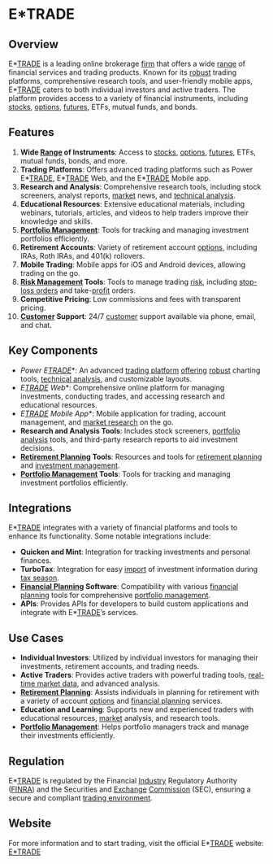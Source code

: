 # E*TRADE

## Overview
E*[TRADE](../t/trade.md) is a leading online brokerage [firm](../f/firm.md) that offers a wide [range](../r/range.md) of financial services and trading products. Known for its [robust](../r/robust.md) trading platforms, comprehensive research tools, and user-friendly mobile apps, E*[TRADE](../t/trade.md) caters to both individual investors and active traders. The platform provides access to a variety of financial instruments, including [stocks](../s/stock.md), [options](../o/options.md), [futures](../f/futures.md), ETFs, mutual funds, and bonds.

## Features
1. **Wide [Range](../r/range.md) of Instruments**: Access to [stocks](../s/stock.md), [options](../o/options.md), [futures](../f/futures.md), ETFs, mutual funds, bonds, and more.
2. **Trading Platforms**: Offers advanced trading platforms such as Power E*[TRADE](../t/trade.md), E*[TRADE](../t/trade.md) Web, and the E*[TRADE](../t/trade.md) Mobile app.
3. **Research and Analysis**: Comprehensive research tools, including stock screeners, analyst reports, [market](../m/market.md) news, and [technical analysis](../t/technical_analysis.md).
4. **Educational Resources**: Extensive educational materials, including webinars, tutorials, articles, and videos to help traders improve their knowledge and skills.
5. **[Portfolio Management](../p/portfolio_management.md)**: Tools for tracking and managing investment portfolios efficiently.
6. **Retirement Accounts**: Variety of retirement account [options](../o/options.md), including IRAs, Roth IRAs, and 401(k) rollovers.
7. **Mobile Trading**: Mobile apps for iOS and Android devices, allowing trading on the go.
8. **[Risk Management](../r/risk_management.md) Tools**: Tools to manage trading [risk](../r/risk.md), including [stop-loss orders](../s/stop-loss_orders.md) and take-[profit](../p/profit.md) orders.
9. **Competitive Pricing**: Low commissions and fees with transparent pricing.
10. **[Customer](../c/customer.md) Support**: 24/7 [customer](../c/customer.md) support available via phone, email, and chat.

## Key Components
- **Power E*[TRADE](../t/trade.md)**: An advanced [trading platform](../t/trading_platform.md) [offering](../o/offering.md) [robust](../r/robust.md) charting tools, [technical analysis](../t/technical_analysis.md), and customizable layouts.
- **E*[TRADE](../t/trade.md) Web**: Comprehensive online platform for managing investments, conducting trades, and accessing research and educational resources.
- **E*[TRADE](../t/trade.md) Mobile App**: Mobile application for trading, account management, and [market research](../m/market_research.md) on the go.
- **Research and Analysis Tools**: Includes stock screeners, [portfolio analysis](../p/portfolio_analysis.md) tools, and third-party research reports to aid investment decisions.
- **[Retirement Planning](../r/retirement_planning.md) Tools**: Resources and tools for [retirement planning](../r/retirement_planning.md) and [investment management](../i/investment_management.md).
- **[Portfolio Management](../p/portfolio_management.md) Tools**: Tools for tracking and managing investment portfolios efficiently.

## Integrations
E*[TRADE](../t/trade.md) integrates with a variety of financial platforms and tools to enhance its functionality. Some notable integrations include:

- **Quicken and Mint**: Integration for tracking investments and personal finances.
- **TurboTax**: Integration for easy [import](../i/import.md) of investment information during [tax season](../t/tax_season.md).
- **[Financial Planning](../f/financial_planning.md) Software**: Compatibility with various [financial planning](../f/financial_planning.md) tools for comprehensive [portfolio management](../p/portfolio_management.md).
- **APIs**: Provides APIs for developers to build custom applications and integrate with E*[TRADE](../t/trade.md)’s services.

## Use Cases
- **Individual Investors**: Utilized by individual investors for managing their investments, retirement accounts, and trading needs.
- **Active Traders**: Provides active traders with powerful trading tools, [real-time market data](../r/real-time_market_data.md), and advanced analysis.
- **[Retirement Planning](../r/retirement_planning.md)**: Assists individuals in planning for retirement with a variety of account [options](../o/options.md) and [financial planning](../f/financial_planning.md) services.
- **Education and Learning**: Supports new and experienced traders with educational resources, [market](../m/market.md) analysis, and research tools.
- **[Portfolio Management](../p/portfolio_management.md)**: Helps portfolio managers track and manage their investments efficiently.

## Regulation
E*[TRADE](../t/trade.md) is regulated by the Financial [Industry](../i/industry.md) Regulatory Authority ([FINRA](../f/finra.md)) and the Securities and [Exchange](../e/exchange.md) [Commission](../c/commission.md) (SEC), ensuring a secure and compliant [trading environment](../t/trading_environment.md).

## Website
For more information and to start trading, visit the official E*[TRADE](../t/trade.md) website: [E*TRADE](https://www.etrade.com)
